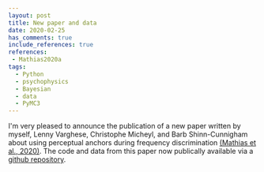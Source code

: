 ```yaml
---
layout: post
title: New paper and data
date: 2020-02-25
has_comments: true
include_references: true
references:
 - Mathias2020a
tags:
  - Python
  - psychophysics
  - Bayesian
  - data
  - PyMC3
---
```


I'm very pleased to announce the publication of a new paper written by myself, Lenny Varghese, Christophe Micheyl, and
Barb Shinn-Cunnigham about using perceptual anchors during frequency discrimination [(Mathias et al., 2020)](#Mathias2020a).
The code and data from this paper now publically available via a
[github repository](https://github.com/sammosummo/PerceptualAnchorsPublic).